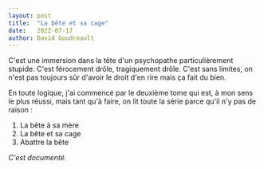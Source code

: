 ```yaml
---
layout: post
title:  "La bête et sa cage"
date:   2022-07-17
author: David Goudreault
---
```

C'est une immersion dans la tête d'un psychopathe particulièrement stupide. C'est férocement drôle, tragiquement drôle. C'est sans limites, on n'est pas toujours sûr d'avoir le droit d'en rire mais ça fait du bien.
<!--more-->

En toute logique, j'ai commencé par le deuxième tome qui est, à mon sens le plus réussi, mais tant qu'à faire, on lit toute la série parce qu'il n'y pas de raison :

1. La bête à sa mère
2. La bête et sa cage
3. Abattre la bête

_C'est documenté._